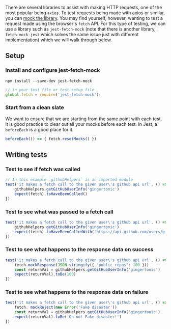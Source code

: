 There are several libraries to assist with making HTTP requests, one of the most popular being `axios`. To test requests being made with axios or similar, you can [mock the library](). You may find yourself, however, wanting to test a request made using the browser's `fetch` API. For this type of testing, we can use a library such as `jest-fetch-mock` (note that there is another library, `fetch-mock-jest` which solves the same issue just with different implementation) which we will walk through below.

## Setup
### Install and configure jest-fetch-mock
`npm install --save-dev jest-fetch-mock`

```js
// in your test file or test setup file
global.fetch = require('jest-fetch-mock');
```

### Start from a clean slate
We want to ensure that we are starting from the same point with each test. It is good practice to clear out all your mocks before each test. In Jest, a `beforeEach` is a good place for it.
```js
beforeEach(() => { fetch.resetMocks() })
```

## Writing tests
### Test to see if fetch was called
```js
// In this example `githubHelpers` is an imported module
test('it makes a fetch call to the given user\'s github api url', () => {
    githubHelpers.getGitHubUserInfo('gingertonic')
    expect(fetch).toHaveBeenCalled()
})
```

### Test to see what was passed to a fetch call
```js
test('it makes a fetch call to the given user\'s github api url', () => {
    githubHelpers.getGitHubUserInfo('gingertonic')
    expect(fetch).toHaveBeenCalledWith('https://api.github.com/users/gingertonic')
})
```

### Test to see what happens to the response data on success
```js
test('it makes a fetch call to the given user\'s github api url', () => {
    fetch.mockResponse(JSON.stringify({ "public_repos": 100 }))
    const returnVal = githubHelpers.getGitHubUserInfo('gingertonic')
    expect(returnVal).toBe(100)
})
```

### Test to see what happens to the response data on failure
```js
test('it makes a fetch call to the given user\'s github api url', () => {
    fetch. mockReject(new Error('Fake disaster'))
    const returnVal = githubHelpers.getGitHubUserInfo('gingertonic')
    expect(returnVal).toBe('Oh no! Fake disaster!')
})
```